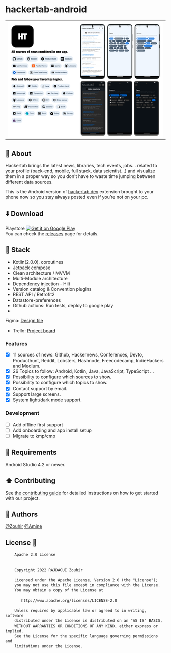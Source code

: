 # hackertab-android

<table align="center">
<tr>
<td>
<img src="./imgs/preview.png" alt="Preview image" /> 
</td>
</tr>
</table>

## 📝 About

Hackertab brings the latest news, libraries, tech events, jobs... related to your profile (back-end,
mobile, full stack, data scientist...) and visualize them in a proper way so you don't have to waste
time jumping between different data sources.

This is the Android version of [hackertab.dev](https://hackertab.dev) extension brought to your
phone now so you stay always posted even if you’re not on your pc.

## ⬇️ Download

Playstore
[<img src="https://play.google.com/intl/en_us/badges/images/generic/en-play-badge.png" alt="Get it on Google Play" height="90"/>](https://play.google.com/store/apps/details?id=com.zrcoding.hackertab)<br>
You can check the [releases](https://github.com/zouhir96/hackertab-android/releases/latest) page for details.

## 🔨 Stack

- Kotlin(2.0.0), coroutines
- Jetpack compose
- Clean architecture / MVVM
- Multi-Module architecture
- Dependency injection - Hilt
- Version catalog & Convention plugins
- REST API / Retrofit2
- Datastore-preferences
- Github actions: Run tests, deploy to google play
-
Figma: [Design file](https://www.figma.com/file/IMFz1yU7jLCIQL1ZM0X8t7/Hackertab?type=design&node-id=0-1&mode=design&t=7yYklSUnlheLkOaN-0)
- Trello: [Project board](https://trello.com/b/OaxWzI96/hackertab)

### Features

- [x] 11 sources of news: Github, Hackernews, Conferences, Devto, Producthunt, Reddit, Lobsters,
  Hashnode, Freecodecamp, IndieHackers and Medium.
- [x] 26 Topics to follow: Android, Kotlin, Java, JavaScript, TypeScript ...
- [x] Possibility to configure which sources to show.
- [x] Possibility to configure which topics to show.
- [x] Contact support by email.
- [x] Support large screens.
- [x] System light/dark mode support.

### Development

- [ ] Add offline first support
- [ ] Add onboarding and app install setup
- [ ] Migrate to kmp/cmp

## 🧩 Requirements

Android Studio 4.2 or newer.

## ⬆️ Contributing

See [the contributing guide](CONTRIBUTING.md) for detailed instructions on how to get started with
our project.

## 🔗 Authors

[@Zouhir](https://rajdaoui-zouhir.vercel.app)
[@Amine](https://twitter.com/aminekarimii)

## License 🔖

```
    Apache 2.0 License


    Copyright 2022 RAJDAOUI Zouhir

    Licensed under the Apache License, Version 2.0 (the "License");
    you may not use this file except in compliance with the License.
    You may obtain a copy of the License at

       http://www.apache.org/licenses/LICENSE-2.0

    Unless required by applicable law or agreed to in writing, software
    distributed under the License is distributed on an "AS IS" BASIS,
    WITHOUT WARRANTIES OR CONDITIONS OF ANY KIND, either express or implied.
    See the License for the specific language governing permissions and
    limitations under the License.

```

